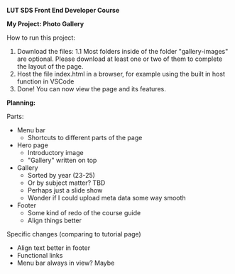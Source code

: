 **LUT SDS Front End Developer Course**

**My Project: Photo Gallery**

How to run this project:
1. Download the files:
1.1 Most folders inside of the folder "gallery-images" are optional.
   Please download at least one or two of them to complete the layout of the page.
2. Host the file index.html in a browser, for example using the built in host function in VSCode
3. Done! You can now view the page and its features. 

**Planning:**

Parts:
- Menu bar
  - Shortcuts to different parts of the page
- Hero page
  - Introductory image
  - "Gallery" written on top
- Gallery
  - Sorted by year (23-25)
  - Or by subject matter? TBD
  - Perhaps just a slide show
  - Wonder if I could upload meta data some way smooth
- Footer
  - Some kind of redo of the course guide
  - Align things better


Specific changes (comparing to tutorial page)
- Align text better in footer
- Functional links
- Menu bar always in view? Maybe
